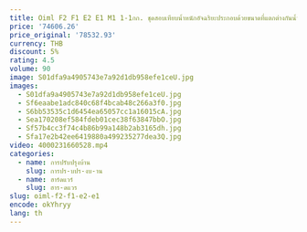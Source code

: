 ```yaml
---
title: Oiml F2 F1 E2 E1 M1 1-1กก. ชุดสอบเทียบน้ำหนักอัจฉริยะประกอบด้วยขนาดที่แตกต่างกันน้ำหนักการสอบเทียบมิลลิกรัม
price: '74606.26'
price_original: '78532.93'
currency: THB
discount: 5%
rating: 4.5
volume: 90
image: S01dfa9a4905743e7a92d1db958efe1ceU.jpg
images:
  - S01dfa9a4905743e7a92d1db958efe1ceU.jpg
  - Sf6eaabe1adc840c68f4bcab48c266a3f0.jpg
  - S6bb53535c1d6454ea65057cc1a16015cA.jpg
  - Sea170208ef584fdeb01cec38f63847bbO.jpg
  - Sf57b4cc3f74c4b86b99a148b2ab3165dh.jpg
  - Sfa17e2b42ee6419880a499235277dea3Q.jpg
video: 4000231660528.mp4
categories:
  - name: การปรับปรุงบ้าน
    slug: การปร-บปร-งบ-าน
  - name: ฮาร์ดแวร์
    slug: ฮาร-ดแวร
slug: oiml-f2-f1-e2-e1
encode: okYhryy
lang: th
---
```

  